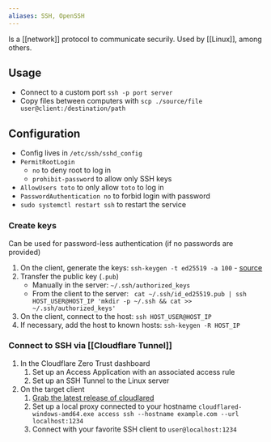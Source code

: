 ```yaml
---
aliases: SSH, OpenSSH
---
```

Is a [[network]] protocol to communicate securily. Used by [[Linux]], among others.
## Usage
- Connect to a custom port `ssh -p port server`
- Copy files between computers with `scp ./source/file user@client:/destination/path`
## Configuration
* Config lives in `/etc/ssh/sshd_config`
* `PermitRootLogin`
	* `no` to deny root to log in
	* `prohibit-password` to allow only SSH keys
* `AllowUsers toto` to only allow `toto` to log in
* `PasswordAuthentication no` to forbid login with password
* `sudo systemctl restart ssh` to restart the service
### Create keys
Can be used for password-less authentication (if no passwords are provided)
1. On the client, generate the keys: `ssh-keygen -t ed25519 -a 100` - [source](https://security.stackexchange.com/questions/143442/what-are-ssh-keygen-best-practices)
2. Transfer the public key (`.pub`) 
	- Manually in the server: `~/.ssh/authorized_keys`
	- From the client to the server: ` cat ~/.ssh/id_ed25519.pub | ssh HOST_USER@HOST_IP 'mkdir -p ~/.ssh && cat >> ~/.ssh/authorized_keys'`
1. On the client, connect to the host: `ssh HOST_USER@HOST_IP`
2. If necessary, add the host to known hosts: `ssh-keygen -R HOST_IP`
### Connect to SSH via [[Cloudflare Tunnel]]
1. In the Cloudflare Zero Trust dashboard
    1. Set up an Access Application with an associated access rule
    1. Set up an SSH Tunnel to the Linux server
1. On the target client
    1. [Grab the latest release of cloudlared](https://github.com/cloudflare/cloudflared/releases)
    1. Set up a local proxy connected to your hostname `cloudflared-windows-amd64.exe access ssh --hostname example.com --url localhost:1234`
    1. Connect with your favorite SSH client to `user@localhost:1234`
